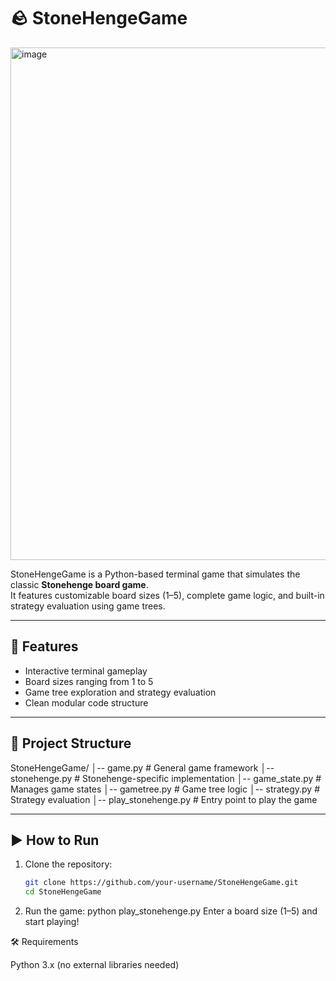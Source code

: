 # 🪨 StoneHengeGame
<img width="636" height="820" alt="image" src="https://github.com/user-attachments/assets/3b7a9d1d-c2c6-4aea-b59c-f3deefb48645" />

StoneHengeGame is a Python-based terminal game that simulates the classic **Stonehenge board game**.  
It features customizable board sizes (1–5), complete game logic, and built-in strategy evaluation using game trees.

---

## 🚀 Features
- Interactive terminal gameplay  
- Board sizes ranging from 1 to 5  
- Game tree exploration and strategy evaluation  
- Clean modular code structure  

---

## 📂 Project Structure
StoneHengeGame/
│-- game.py # General game framework
│-- stonehenge.py # Stonehenge-specific implementation
│-- game_state.py # Manages game states
│-- gametree.py # Game tree logic
│-- strategy.py # Strategy evaluation
│-- play_stonehenge.py # Entry point to play the game


---

## ▶️ How to Run
1. Clone the repository:
   ```bash
   git clone https://github.com/your-username/StoneHengeGame.git
   cd StoneHengeGame
2. Run the game:
   python play_stonehenge.py
Enter a board size (1–5) and start playing!

🛠 Requirements

Python 3.x (no external libraries needed)
